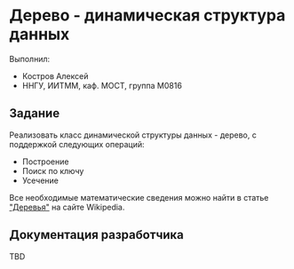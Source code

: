 ﻿# Дерево - динамическая структура данных

Выполнил:

- Костров Алексей
- ННГУ, ИИТММ, каф. МОСТ, группа М0816

## Задание

Реализовать класс динамической структуры данных - дерево, с поддержкой следующих операций:

- Построение
- Поиск по ключу
- Усечение

Все необходимые математические сведения можно найти в статье
["Деревья"][trees] на сайте Wikipedia.

## Документация разработчика

TBD

<!-- LINKS -->

[trees]: https://ru.wikipedia.org/wiki/%D0%94%D0%B5%D1%80%D0%B5%D0%B2%D0%BE_(%D1%81%D1%82%D1%80%D1%83%D0%BA%D1%82%D1%83%D1%80%D0%B0_%D0%B4%D0%B0%D0%BD%D0%BD%D1%8B%D1%85)
